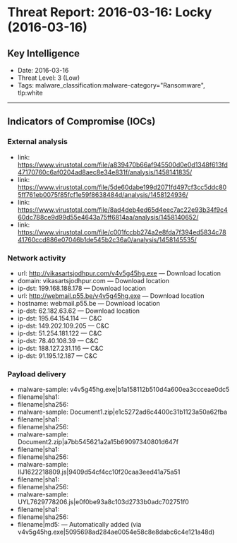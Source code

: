 # Threat Report: 2016-03-16: Locky (2016-03-16)


## Key Intelligence
* Date: 2016-03-16
* Threat Level: 3 (Low)
* Tags: malware_classification:malware-category="Ransomware", tlp:white

---

## Indicators of Compromise (IOCs)
### External analysis
* link: https://www.virustotal.com/file/a839470b66af945500d0e0d1348f613fd47170760c6af0204ad8aec8e34e831f/analysis/1458141835/
* link: https://www.virustotal.com/file/5de60dabe199d2071fd497cf3cc5ddc805ff761eb0075f85fcf1e59f8638484d/analysis/1458124936/
* link: https://www.virustotal.com/file/8ad4deb4ed65d4eec7ac22e93b34f9c460dc788ce9d99d55e4643a75ff6814aa/analysis/1458140652/
* link: https://www.virustotal.com/file/c001fccbb274a2e8fda7f394ed5834c7841760ccd886e07046b1de545b2c36a0/analysis/1458145535/

### Network activity
* url: http://vikasartsjodhpur.com/v4v5g45hg.exe — Download location
* domain: vikasartsjodhpur.com — Download location
* ip-dst: 199.168.188.178 — Download location
* url: http://webmail.p55.be/v4v5g45hg.exe — Download location
* hostname: webmail.p55.be — Download location
* ip-dst: 62.182.63.62 — Download location
* ip-dst: 195.64.154.114 — C&C
* ip-dst: 149.202.109.205 — C&C
* ip-dst: 51.254.181.122 — C&C
* ip-dst: 78.40.108.39 — C&C
* ip-dst: 188.127.231.116 — C&C
* ip-dst: 91.195.12.187 — C&C

### Payload delivery
* malware-sample: v4v5g45hg.exe|b1a158112b510d4a600ea3ccceae0dc5
* filename|sha1: <sha1>
* filename|sha256: <sha256>
* malware-sample: Document1.zip|e1c5272ad6c4400c31b1123a50a62fba
* filename|sha1: <sha1>
* filename|sha256: <sha256>
* malware-sample: Document2.zip|a7bb545621a2a15b69097340801d647f
* filename|sha1: <sha1>
* filename|sha256: <sha256>
* malware-sample: IIJ1622218809.js|9409d54cf4cc10f20caa3eed41a75a51
* filename|sha1: <sha1>
* filename|sha256: <sha256>
* malware-sample: UYL7629778206.js|e0f0be93a8c103d2733b0adc702751f0
* filename|sha1: <sha1>
* filename|sha256: <sha256>
* filename|md5: <md5> — Automatically added (via v4v5g45hg.exe|5095698ad284ae0054e58c8e8dabc6c4e121a48d)
